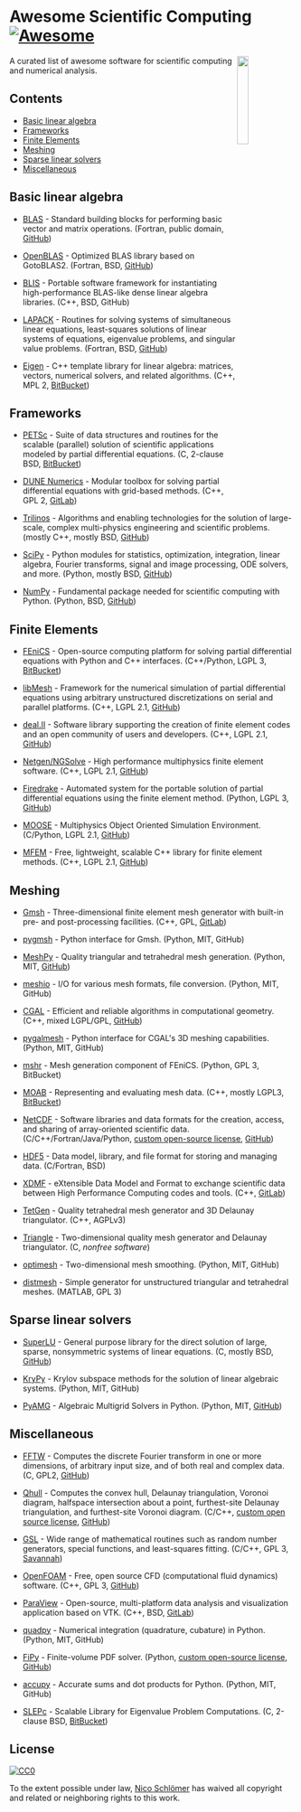 # Awesome Scientific Computing [![Awesome](https://awesome.re/badge.svg)](https://awesome.re)


<img src="https://nschloe.github.io/awesome-scientific-computing/sunglasses.svg" align="right" width="20%">

A curated list of awesome software for scientific computing and numerical analysis.


## Contents

- [Basic linear algebra](#basic-linear-algebra)
- [Frameworks](#frameworks)
- [Finite Elements](#finite-elements)
- [Meshing](#meshing)
- [Sparse linear solvers](#sparse-linear-solvers)
- [Miscellaneous](#miscellaneous)


## Basic linear algebra

- [BLAS](https://www.netlib.org/blas/) -
  Standard building blocks for performing basic vector and matrix operations.
  (Fortran, public domain, [GitHub](https://github.com/Reference-LAPACK/lapack/tree/master/BLAS))

- [OpenBLAS](https://www.openblas.net) -
  Optimized BLAS library based on GotoBLAS2.
  (Fortran, BSD, [GitHub](https://github.com/xianyi/OpenBLAS))

- [BLIS](https://github.com/flame/blis) -
  Portable software framework for instantiating high-performance BLAS-like
  dense linear algebra libraries.
  (C++, BSD, GitHub)

- [LAPACK](https://www.netlib.org/lapack/) -
  Routines for solving systems of simultaneous linear equations, least-squares
  solutions of linear systems of equations, eigenvalue problems, and singular
  value problems.
  (Fortran, BSD, [GitHub](https://github.com/Reference-LAPACK/lapack))

- [Eigen](https://eigen.tuxfamily.org/index.php?title=Main_Page) -
  C++ template library for linear algebra: matrices, vectors, numerical
  solvers, and related algorithms.
  (C++, MPL 2, [BitBucket](https://bitbucket.org/eigen/eigen))


## Frameworks

- [PETSc](https://www.mcs.anl.gov/petsc/) -
  Suite of data structures and routines for the scalable (parallel) solution
  of scientific applications modeled by partial differential equations.
  (C, 2-clause BSD, [BitBucket](https://bitbucket.org/petsc/petsc/src))

- [DUNE Numerics](https://www.dune-project.org) -
  Modular toolbox for solving partial differential equations with grid-based
  methods.
  (C++, GPL 2, [GitLab](https://gitlab.dune-project.org/core/))

- [Trilinos](https://trilinos.org) -
  Algorithms and enabling technologies for the solution of large-scale,
  complex multi-physics engineering and scientific problems.
  (mostly C++, mostly BSD, [GitHub](https://github.com/trilinos/))

- [SciPy](https://www.scipy.org) -
  Python modules for statistics, optimization, integration, linear algebra,
  Fourier transforms, signal and image processing, ODE solvers, and more.
  (Python, mostly BSD, [GitHub](https://github.com/scipy/scipy/))

- [NumPy](https://www.numpy.org) -
  Fundamental package needed for scientific computing with Python.
  (Python, BSD, [GitHub](https://github.com/numpy/numpy))


## Finite Elements

- [FEniCS](https://fenicsproject.org) -
  Open-source computing platform for solving partial differential equations
  with Python and C++ interfaces.
  (C++/Python, LGPL 3, [BitBucket](https://bitbucket.org/fenics-project/))

- [libMesh](https://libmesh.github.io) -
  Framework for the numerical simulation of partial differential equations
  using arbitrary unstructured discretizations on serial and parallel
  platforms.
  (C++, LGPL 2.1, [GitHub](https://github.com/libMesh/libmesh))

- [deal.II](https://dealii.org) -
  Software library supporting the creation of finite element codes and an open
  community of users and developers.
  (C++, LGPL 2.1, [GitHub](https://github.com/dealii/dealii))

- [Netgen/NGSolve](https://ngsolve.org) -
  High performance multiphysics finite element software.
  (C++, LGPL 2.1, [GitHub](https://github.com/NGSolve/netgen))

- [Firedrake](https://www.firedrakeproject.org) -
  Automated system for the portable solution of partial differential equations
  using the finite element method.
  (Python, LGPL 3, [GitHub](https://github.com/firedrakeproject/firedrake))

- [MOOSE](http://www.mooseframework.org) -
  Multiphysics Object Oriented Simulation Environment.
  (C/Python, LGPL 2.1, [GitHub](https://github.com/idaholab/moose))

- [MFEM](http://mfem.org) -
  Free, lightweight, scalable C++ library for finite element methods.
  (C++, LGPL 2.1, [GitHub](https://github.com/mfem/mfem))


## Meshing

- [Gmsh](http://gmsh.info) -
  Three-dimensional finite element mesh generator with built-in pre- and
  post-processing facilities.
  (C++, GPL, [GitLab](https://gitlab.onelab.info/gmsh/gmsh))

- [pygmsh](https://github.com/nschloe/pygmsh) -
  Python interface for Gmsh.
  (Python, MIT, GitHub)

- [MeshPy](https://mathema.tician.de/software/meshpy/) -
  Quality triangular and tetrahedral mesh generation.
  (Python, MIT, [GitHub](https://github.com/inducer/meshpy))

- [meshio](https://github.com/nschloe/meshio) -
  I/O for various mesh formats, file conversion.
  (Python, MIT, GitHub)

- [CGAL](https://www.cgal.org) -
  Efficient and reliable algorithms in computational geometry.
  (C++, mixed LGPL/GPL, [GitHub](https://github.com/CGAL/cgal))

- [pygalmesh](https://github.com/nschloe/pygalmesh) -
  Python interface for CGAL's 3D meshing capabilities.
  (Python, MIT, GitHub)

- [mshr](https://bitbucket.org/fenics-project/mshr/) -
  Mesh generation component of FEniCS.
  (Python, GPL 3, BitBucket)

- [MOAB](http://sigma.mcs.anl.gov/moab-library/) -
  Representing and evaluating mesh data.
  (C++, mostly LGPL3, [BitBucket](https://bitbucket.org/fathomteam/moab/))

- [NetCDF](https://www.unidata.ucar.edu/software/netcdf/) -
  Software libraries and data formats for the creation, access, and sharing of
  array-oriented scientific data.
  (C/C++/Fortran/Java/Python, [custom open-source
  license](https://www.unidata.ucar.edu/software/netcdf/copyright.html),
  [GitHub](https://github.com/Unidata/netcdf-c/))

- [HDF5](https://support.hdfgroup.org/HDF5/) -
  Data model, library, and file format for storing and managing data.
  (C/Fortran, BSD)

- [XDMF](http://www.xdmf.org/index.php/Main_Page) -
  eXtensible Data Model and Format to exchange scientific data between High
  Performance Computing codes and tools.
  (C++, [GitLab](https://gitlab.kitware.com/xdmf/xdmf))

- [TetGen](http://wias-berlin.de/software/index.jsp?id=TetGen) -
  Quality tetrahedral mesh generator and 3D Delaunay triangulator.
  (C++, AGPLv3)

- [Triangle](https://www.cs.cmu.edu/~quake/triangle.html) -
  Two-dimensional quality mesh generator and Delaunay triangulator.
  (C, *nonfree software*)

- [optimesh](https://github.com/nschloe/optimesh) -
  Two-dimensional mesh smoothing.
  (Python, MIT, GitHub)

- [distmesh](http://persson.berkeley.edu/distmesh/) -
  Simple generator for unstructured triangular and tetrahedral meshes.
  (MATLAB, GPL 3)


## Sparse linear solvers

- [SuperLU](http://crd-legacy.lbl.gov/~xiaoye/SuperLU/) -
  General purpose library for the direct solution of large, sparse,
  nonsymmetric systems of linear equations.
  (C, mostly BSD, [GitHub](https://github.com/xiaoyeli/superlu))

- [KryPy](https://github.com/andrenarchy/krypy) -
  Krylov subspace methods for the solution of linear algebraic systems.
  (Python, MIT, GitHub)

- [PyAMG](https://pyamg.github.io) -
  Algebraic Multigrid Solvers in Python.
  (Python, MIT, [GitHub](https://github.com/pyamg/pyamg))


## Miscellaneous

- [FFTW](http://www.fftw.org) -
  Computes the discrete Fourier transform in one or more dimensions, of
  arbitrary input size, and of both real and complex data.
  (C, GPL2, [GitHub](https://github.com/FFTW/fftw3))

- [Qhull](http://www.qhull.org) -
  Computes the convex hull, Delaunay triangulation, Voronoi diagram, halfspace
  intersection about a point, furthest-site Delaunay triangulation, and
  furthest-site Voronoi diagram.
  (C/C++, [custom open source license](http://www.qhull.org/COPYING.txt),
  [GitHub](https://github.com/qhull/qhull/))

- [GSL](https://www.gnu.org/software/gsl/) -
  Wide range of mathematical routines such as random number generators,
  special functions, and least-squares fitting.
  (C/C++, GPL 3, [Savannah](https://savannah.gnu.org/projects/gsl))

- [OpenFOAM](https://www.openfoam.com) -
  Free, open source CFD (computational fluid dynamics) software.
  (C++, GPL 3, [GitHub](https://github.com/OpenFOAM/OpenFOAM-dev))

- [ParaView](https://www.paraview.org) -
  Open-source, multi-platform data analysis and visualization application
  based on VTK.
  (C++, BSD, [GitLab](https://gitlab.kitware.com/paraview/paraview))

- [quadpy](https://github.com/nschloe/quadpy) -
  Numerical integration (quadrature, cubature) in Python.
  (Python, MIT, GitHub)

- [FiPy](https://www.ctcms.nist.gov/fipy/) -
  Finite-volume PDF solver.
  (Python, [custom open-source
  license](https://www.nist.gov/director/copyright-fair-use-and-licensing-statements-srd-data-and-software),
  [GitHub](https://github.com/usnistgov/fipy))

- [accupy](https://github.com/nschloe/accupy) -
  Accurate sums and dot products for Python.
  (Python, MIT, GitHub)

- [SLEPc](http://slepc.upv.es) -
  Scalable Library for Eigenvalue Problem Computations.
  (C, 2-clause BSD, [BitBucket](https://bitbucket.org/slepc/slepc/src/master/))


## License

[![CC0](https://mirrors.creativecommons.org/presskit/buttons/88x31/svg/cc-zero.svg)](https://creativecommons.org/publicdomain/zero/1.0/)

To the extent possible under law, [Nico Schlömer](https://github.com/nschloe)
has waived all copyright and related or neighboring rights to this work.
